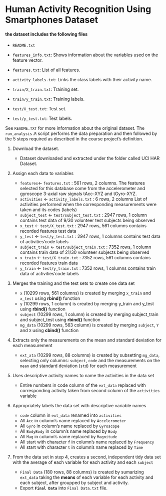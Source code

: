 # Human Activity Recognition Using Smartphones Dataset

#### the dataset includes the following files
- `README.txt`

- `features_info.txt`: Shows information about the variables used on the feature vector.

- `features.txt`: List of all features.

- `activity_labels.txt`: Links the class labels with their activity name.

- `train/X_train.txt`: Training set.

- `train/y_train.txt`: Training labels.

- `test/X_test.txt`: Test set.

- `test/y_test.txt`: Test labels.

See `README.TXT` for more information about the original dataset. The `run_analysis.R` script performs the data preparation and then followed by the 5 steps required as described in the course project’s definition.

 1. Download the dataset.
    *  Dataset downloaded and extracted under the folder called UCI HAR Dataset.

2. Assign each data to variables
    * `features`<- `features.txt` : 561 rows, 2 columns.
The features selected for this database come from the accelerometer and gyroscope 3-axial raw signals tAcc-XYZ and tGyro-XYZ.
    *  `activities` <- `activity_labels.txt` : 6 rows, 2 columns
List of activities performed when the corresponding measurements were taken and its codes (labels)
    *  `subject_test` <- `test/subject_test.txt` : 2947 rows, 1 column
contains test data of 9/30 volunteer test subjects being observed
    *  `x_test` <- `test/X_test.txt` : 2947 rows, 561 columns
contains recorded features test data
    *  `y_test` <- `test/y_test.txt` : 2947 rows, 1 columns
contains test data of activities’code labels
    *  `subject_train` <- `test/subject_train.txt` : 7352 rows, 1 column
contains train data of 21/30 volunteer subjects being observed
    *  `x_train` <- `test/X_train.txt` : 7352 rows, 561 columns
contains recorded features train data
    *  `y_train` <- `test/y_train.txt` : 7352 rows, 1 columns
contains train data of activities’code labels

3. Merges the training and the test sets to create one data set
    *  `x` (10299 rows, 561 columns) is created by merging `x_train` and `x_test` using **rbind()** function
    *  `y` (10299 rows, 1 column) is created by merging y_train and y_test using **rbind()** function
    *  `subject` (10299 rows, 1 column) is created by merging subject_train and subject_test using **rbind()** function
    *  `mg_data` (10299 rows, 563 column) is created by merging `subject`, `Y` and `X` using **cbind()** function

4. Extracts only the measurements on the mean and standard deviation for each measurement
    *  `ext_ata` (10299 rows, 88 columns) is created by subsetting `mg_data`, selecting only columns: `subject`, `code` and the measurements on the `mean` and standard deviation (`std`) for each measurement

5. Uses descriptive activity names to name the activities in the data set
    *  Entire numbers in code column of the  `ext_data` replaced with corresponding activity taken from second column of the `activities` variable

6. Appropriately labels the data set with descriptive variable names
    *  `code` column in `ext_data` renamed into `activities`
    *  All `Acc` in column’s name replaced by `Accelerometer`
    *  All `Gyro` in column’s name replaced by `Gyroscope`
    *  All `BodyBody` in column’s name replaced by `Body`
    *  All `Mag` in column’s name replaced by `Magnitude`
    *  All start with character `f` in column’s name replaced by `Frequency`
    *  All start with character `t` in column’s name replaced by `Time`

7. From the data set in step 4, creates a second, independent tidy data set with the average of each variable for each activity and each `subject`
    *  `Final Data` (180 rows, 88 columns) is created by sumarizing `ext_data` taking the **means** of each variable for each activity and each subject, after groupped by subject and activity.
    *  Export **`Final Data`** into `Final Data.txt` file.
